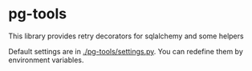 # pg-tools

This library provides retry decorators for sqlalchemy and some helpers

Default settings are in [./pg-tools/settings.py](sa_utils/settings.py).
You can redefine them by environment variables.
